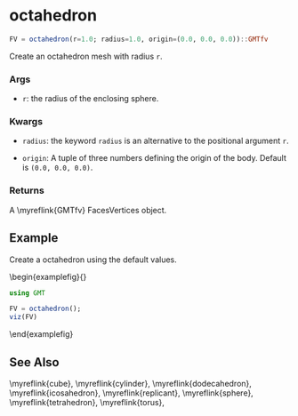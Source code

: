 # octahedron

```julia
FV = octahedron(r=1.0; radius=1.0, origin=(0.0, 0.0, 0.0))::GMTfv
```

Create an octahedron mesh with radius `r`. 

### Args
- `r`: the radius of the enclosing sphere.

### Kwargs
- `radius`: the keyword `radius` is an alternative to the positional argument `r`.

- `origin`: A tuple of three numbers defining the origin of the body. Default is `(0.0, 0.0, 0.0)`.

### Returns
A \myreflink{GMTfv} FacesVertices object.

Example
-------

Create a octahedron using the default values.

\begin{examplefig}{}
```julia
using GMT

FV = octahedron();
viz(FV)
```
\end{examplefig}

See Also
--------

\myreflink{cube}, \myreflink{cylinder}, \myreflink{dodecahedron}, \myreflink{icosahedron}, \myreflink{replicant}, \myreflink{sphere}, \myreflink{tetrahedron}, \myreflink{torus},  
